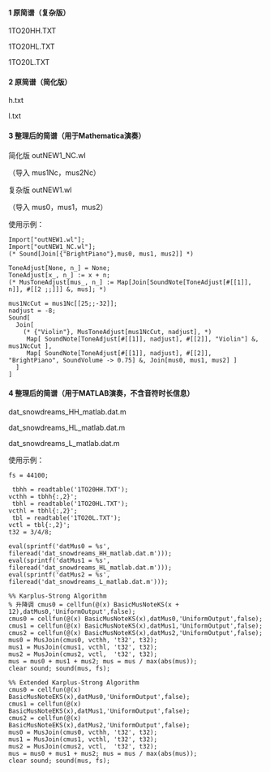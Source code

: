 
#### 1 原简谱（复杂版）

1TO20HH.TXT

1TO20HL.TXT

1TO20L.TXT



#### 2 原简谱（简化版）

h.txt

l.txt


#### 3 整理后的简谱（用于Mathematica演奏）

简化版 outNEW1_NC.wl

（导入 mus1Nc，mus2Nc）

复杂版 outNEW1.wl

（导入 mus0，mus1，mus2）

使用示例：
```
Import["outNEW1.wl"];
Import["outNEW1_NC.wl"];
(* Sound[Join[{"BrightPiano"},mus0, mus1, mus2]] *)

ToneAdjust[None, n_] = None;
ToneAdjust[x_, n_] := x + n;
(* MusToneAdjust[mus_, n_] := Map[Join[SoundNote[ToneAdjust[#[[1]], n]], #[[2 ;;]]] &, mus]; *)

mus1NcCut = mus1Nc[[25;;-32]];
nadjust = -8;
Sound[
  Join[
    (* {"Violin"}, MusToneAdjust[mus1NcCut, nadjust], *)
     Map[ SoundNote[ToneAdjust[#[[1]], nadjust], #[[2]], "Violin"] &, mus1NcCut ], 
     Map[ SoundNote[ToneAdjust[#[[1]], nadjust], #[[2]], "BrightPiano", SoundVolume -> 0.75] &, Join[mus0, mus1, mus2] ]
  ]
]
```

#### 4 整理后的简谱（用于MATLAB演奏，不含音符时长信息）

dat_snowdreams_HH_matlab.dat.m

dat_snowdreams_HL_matlab.dat.m

dat_snowdreams_L_matlab.dat.m



使用示例：
```{m}
fs = 44100;

 tbhh = readtable('1TO20HH.TXT');
vcthh = tbhh{:,2}';
 tbhl = readtable('1TO20HL.TXT');
vcthl = tbhl{:,2}';
 tbl = readtable('1TO20L.TXT');
vctl = tbl{:,2}';
t32 = 3/4/8;

eval(sprintf('datMus0 = %s', fileread('dat_snowdreams_HH_matlab.dat.m')));
eval(sprintf('datMus1 = %s', fileread('dat_snowdreams_HL_matlab.dat.m')));
eval(sprintf('datMus2 = %s', fileread('dat_snowdreams_L_matlab.dat.m')));

%% Karplus-Strong Algorithm
% 升降调 cmus0 = cellfun(@(x) BasicMusNoteKS(x + 12),datMus0,'UniformOutput',false);  
cmus0 = cellfun(@(x) BasicMusNoteKS(x),datMus0,'UniformOutput',false); 
cmus1 = cellfun(@(x) BasicMusNoteKS(x),datMus1,'UniformOutput',false); 
cmus2 = cellfun(@(x) BasicMusNoteKS(x),datMus2,'UniformOutput',false); 
mus0 = MusJoin(cmus0, vcthh, 't32', t32); 
mus1 = MusJoin(cmus1, vcthl, 't32', t32); 
mus2 = MusJoin(cmus2, vctl,  't32', t32); 
mus = mus0 + mus1 + mus2; mus = mus / max(abs(mus));
clear sound; sound(mus, fs);

%% Extended Karplus-Strong Algorithm
cmus0 = cellfun(@(x) BasicMusNoteEKS(x),datMus0,'UniformOutput',false); 
cmus1 = cellfun(@(x) BasicMusNoteEKS(x),datMus1,'UniformOutput',false); 
cmus2 = cellfun(@(x) BasicMusNoteEKS(x),datMus2,'UniformOutput',false); 
mus0 = MusJoin(cmus0, vcthh, 't32', t32); 
mus1 = MusJoin(cmus1, vcthl, 't32', t32); 
mus2 = MusJoin(cmus2, vctl,  't32', t32); 
mus = mus0 + mus1 + mus2; mus = mus / max(abs(mus));
clear sound; sound(mus, fs);

```
